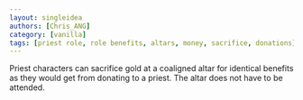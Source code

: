 ```yaml
---
layout: singleidea
authors: [Chris_ANG]
category: [vanilla]
tags: [priest role, role benefits, altars, money, sacrifice, donations]
---
```

Priest characters can sacrifice gold at a coaligned altar for identical benefits as they would get from donating to a priest. The altar does not have to be attended.
